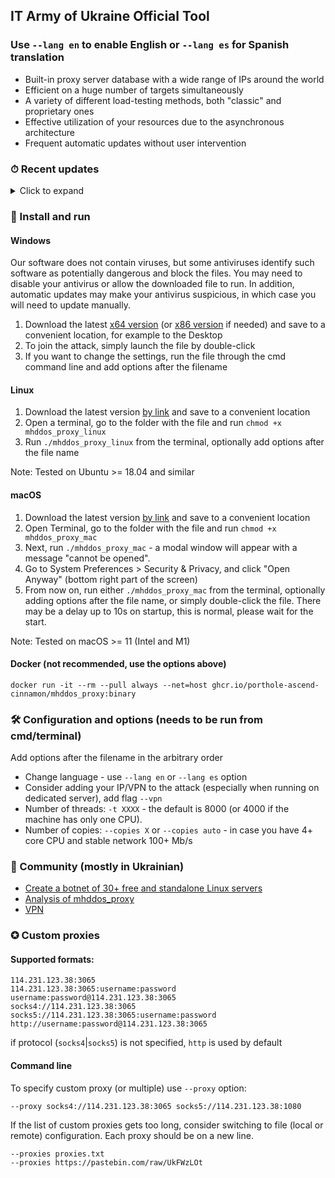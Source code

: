 ## IT Army of Ukraine Official Tool

### Use `--lang en` to enable English or `--lang es` for Spanish translation

- Built-in proxy server database with a wide range of IPs around the world
- Efficient on a huge number of targets simultaneously
- A variety of different load-testing methods, both "classic" and proprietary ones
- Effective utilization of your resources due to the asynchronous architecture
- Frequent automatic updates without user intervention

### ⏱ Recent updates

<details>
<summary>Click to expand</summary>

- **08.07.2022**
    - For ease of install and protection against unauthorized use, the program is now distributed
      as an executable file
    - The ability to set own targets has been removed - IT Army of Ukraine targets are used
- **27.06.2022** Added Spanish localization - use flag `--lang es`
- **22.06.2022** Performance improvements. The `--debug` option is deprecated to avoid negative impact on performance
- **10.06.2022** Introduced `--proxy` option for providing custom proxies directly from command args
- **08.06.2022** Added `--copies auto` option to set the value automatically based on the resources available

</details>

### 💽 Install and run 

#### Windows

Our software does not contain viruses, but some antiviruses identify such software as potentially dangerous and block the files.
You may need to disable your antivirus or allow the downloaded file to run.
In addition, automatic updates may make your antivirus suspicious, in which case you will need to update manually.  

1. Download the latest [x64 version](https://github.com/porthole-ascend-cinnamon/mhddos_proxy_releases/releases/latest/download/mhddos_proxy_win.exe)
   (or [x86 version](https://github.com/porthole-ascend-cinnamon/mhddos_proxy_releases/releases/latest/download/mhddos_proxy_win_x86.exe) if needed)
   and save to a convenient location, for example to the Desktop
2. To join the attack, simply launch the file by double-click
3. If you want to change the settings, run the file through the cmd command line and add options after the filename

#### Linux

1. Download the latest
   version [by link](https://github.com/porthole-ascend-cinnamon/mhddos_proxy_releases/releases/latest/download/mhddos_proxy_linux)
   and save to a convenient location
2. Open a terminal, go to the folder with the file and run `chmod +x mhddos_proxy_linux`
3. Run `./mhddos_proxy_linux` from the terminal, optionally add options after the file name

Note: Tested on Ubuntu >= 18.04 and similar

#### macOS

1. Download the latest
   version [by link](https://github.com/porthole-ascend-cinnamon/mhddos_proxy_releases/releases/latest/download/mhddos_proxy_mac)
   and save to a convenient location
2. Open Terminal, go to the folder with the file and run `chmod +x mhddos_proxy_mac`
3. Next, run `./mhddos_proxy_mac` - a modal window will appear with a message "cannot be opened".
4. Go to System Preferences > Security & Privacy, and click "Open Anyway" (bottom right part of the screen)
5. From now on, run either `./mhddos_proxy_mac` from the terminal, optionally adding options after the file name, or simply double-click the file.
   There may be a delay up to 10s on startup, this is normal, please wait for the start.

Note: Tested on macOS >= 11 (Intel and M1)

#### Docker (not recommended, use the options above)

    docker run -it --rm --pull always --net=host ghcr.io/porthole-ascend-cinnamon/mhddos_proxy:binary

### 🛠 Configuration and options (needs to be run from cmd/terminal)

Add options after the filename in the arbitrary order

- Change language - use `--lang en` or `--lang es` option
- Consider adding your IP/VPN to the attack (especially when running on dedicated server), add flag `--vpn`
- Number of threads: `-t XXXX` - the default is 8000 (or 4000 if the machine has only one CPU).
- Number of copies: `--copies X` or `--copies auto` - in case you have 4+ core CPU and stable network 100+ Mb/s

### 🐳 Community (mostly in Ukrainian)

- [Create a botnet of 30+ free and standalone Linux servers](https://auto-ddos.notion.site/dd91326ed30140208383ffedd0f13e5c)
- [Analysis of mhddos_proxy](https://telegra.ph/Anal%D1%96z-zasobu-mhddos-proxy-04-01)
- [VPN](https://auto-ddos.notion.site/VPN-5e45e0aadccc449e83fea45d56385b54)

### ✪ Custom proxies

#### Supported formats:

    114.231.123.38:3065
    114.231.123.38:3065:username:password
    username:password@114.231.123.38:3065
    socks4://114.231.123.38:3065
    socks5://114.231.123.38:3065:username:password
    http://username:password@114.231.123.38:3065

if protocol (`socks4`|`socks5`) is not specified, `http` is used by default

#### Command line

To specify custom proxy (or multiple) use `--proxy` option:

    --proxy socks4://114.231.123.38:3065 socks5://114.231.123.38:1080

If the list of custom proxies gets too long, consider switching to file (local or remote) configuration.
Each proxy should be on a new line.

    --proxies proxies.txt
    --proxies https://pastebin.com/raw/UkFWzLOt
